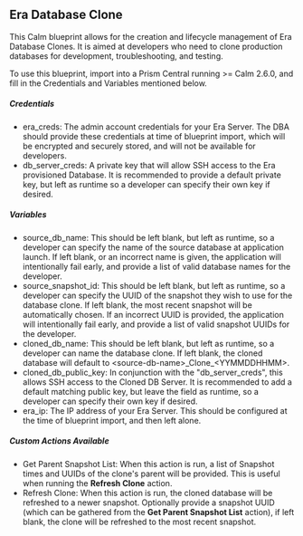 ## Era Database Clone
This Calm blueprint allows for the creation and lifecycle management of Era Database Clones.  It is aimed at developers who need to clone production databases for development, troubleshooting, and testing.

To use this blueprint, import into a Prism Central running >= Calm 2.6.0, and fill in the Credentials and Variables mentioned below.

##### Credentials
* era_creds: The admin account credentials for your Era Server.  The DBA should provide these credentials at time of blueprint import, which will be encrypted and securely stored, and will not be available for developers.
* db_server_creds: A private key that will allow SSH access to the Era provisioned Database.  It is recommended to provide a default private key, but left as runtime so a developer can specify their own key if desired.

##### Variables
* source_db_name: This should be left blank, but left as runtime, so a developer can specify the name of the source database at application launch.  If left blank, or an incorrect name is given, the application will intentionally fail early, and provide a list of valid database names for the developer.
* source_snapshot_id: This should be left blank, but left as runtime, so a developer can specify the UUID of the snapshot they wish to use for the database clone.  If left blank, the most recent snapshot will be automatically chosen.  If an incorrect UUID is provided, the application will intentionally fail early, and provide a list of valid snapshot UUIDs for the developer.
* cloned_db_name: This should be left blank, but left as runtime, so a developer can name the database clone.  If left blank, the cloned database will default to \<source-db-name>\_Clone\_\<YYMMDDHHMM>.
* cloned_db_public_key: In conjunction with the "db_server_creds", this allows SSH access to the Cloned DB Server.  It is recommended to add a default matching public key, but leave the field as runtime, so a developer can specify their own key if desired.
* era_ip: The IP address of your Era Server.  This should be configured at the time of blueprint import, and then left alone.

##### Custom Actions Available
* Get Parent Snapshot List: When this action is run, a list of Snapshot times and UUIDs of the clone's parent will be provided.  This is useful when running the **Refresh Clone** action.
* Refresh Clone: When this action is run, the cloned database will be refreshed to a newer snapshot.  Optionally provide a snapshot UUID (which can be gathered from the **Get Parent Snapshot List** action), if left blank, the clone will be refreshed to the most recent snapshot.
